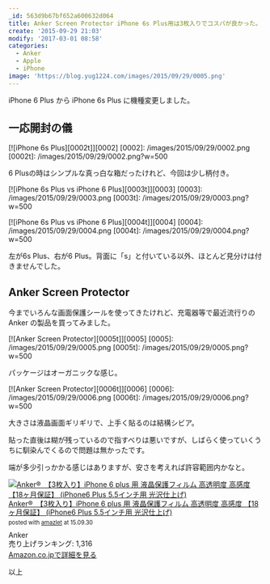 ```yaml
---
_id: 563d9b67bf652a600632d064
title: Anker Screen Protector iPhone 6s Plus用は3枚入りでコスパが良かった。
create: '2015-09-29 21:03'
modify: '2017-03-01 08:58'
categories:
  - Anker
  - Apple
  - iPhone
image: 'https://blog.yug1224.com/images/2015/09/29/0005.png'
---
```


iPhone 6 Plus から iPhone 6s Plus に機種変更しました。

## 一応開封の儀

<!-- [![iPhone 6s Plus][0001t]][0001]
[0001]: /images/2015/09/29/0001.png
[0001t]: /images/2015/09/29/0001.png?w=500 -->

[![iPhone 6s Plus][0002t]][0002]
[0002]: /images/2015/09/29/0002.png
[0002t]: /images/2015/09/29/0002.png?w=500

6 Plusの時はシンプルな真っ白な箱だったけれど、今回は少し柄付き。

[![iPhone 6s Plus vs iPhone 6 Plus][0003t]][0003]
[0003]: /images/2015/09/29/0003.png
[0003t]: /images/2015/09/29/0003.png?w=500

[![iPhone 6s Plus vs iPhone 6 Plus][0004t]][0004]
[0004]: /images/2015/09/29/0004.png
[0004t]: /images/2015/09/29/0004.png?w=500

左が6s Plus、右が6 Plus。背面に「s」と付いている以外、ほとんど見分けは付きませんでした。

<!-- more -->

## Anker Screen Protector

今までいろんな画面保護シールを使ってきたけれど、充電器等で最近流行りの Anker の製品を買ってみました。

[![Anker Screen Protector][0005t]][0005]
[0005]: /images/2015/09/29/0005.png
[0005t]: /images/2015/09/29/0005.png?w=500

パッケージはオーガニックな感じ。

[![Anker Screen Protector][0006t]][0006]
[0006]: /images/2015/09/29/0006.png
[0006t]: /images/2015/09/29/0006.png?w=500

大きさは液晶画面ギリギリで、上手く貼るのは結構シビア。

貼った直後は糊が残っているので指すべりは悪いですが、しばらく使っていくうちに馴染んでくるので問題は無かったです。

端が多少引っかかる感じはありますが、安さを考えれば許容範囲内かなと。

<div class="amazlet-box" style="margin-bottom:0px;"><div class="amazlet-image" style="float:left;margin:0px 12px 1px 0px;"><a href="http://www.amazon.co.jp/exec/obidos/ASIN/B00NZVONU4/yug1224-22/ref=nosim/" name="amazletlink" target="_blank"><img src="http://ecx.images-amazon.com/images/I/41lc38PymyL._SL160_.jpg" alt="Anker®　【3枚入り】iPhone 6 plus 用 液晶保護フィルム 高透明度 高感度 【18ヶ月保証】 (iPhone6 Plus 5.5インチ用 光沢仕上げ)" style="border: none;" /></a></div><div class="amazlet-info" style="line-height:120%; margin-bottom: 10px"><div class="amazlet-name" style="margin-bottom:10px;line-height:120%"><a href="http://www.amazon.co.jp/exec/obidos/ASIN/B00NZVONU4/yug1224-22/ref=nosim/" name="amazletlink" target="_blank">Anker®　【3枚入り】iPhone 6 plus 用 液晶保護フィルム 高透明度 高感度 【18ヶ月保証】 (iPhone6 Plus 5.5インチ用 光沢仕上げ)</a><div class="amazlet-powered-date" style="font-size:80%;margin-top:5px;line-height:120%">posted with <a href="http://www.amazlet.com/" title="amazlet" target="_blank">amazlet</a> at 15.09.30</div></div><div class="amazlet-detail">Anker <br />売り上げランキング: 1,316<br /></div><div class="amazlet-sub-info" style="float: left;"><div class="amazlet-link" style="margin-top: 5px"><a href="http://www.amazon.co.jp/exec/obidos/ASIN/B00NZVONU4/yug1224-22/ref=nosim/" name="amazletlink" target="_blank">Amazon.co.jpで詳細を見る</a></div></div></div><div class="amazlet-footer" style="clear: left"></div></div>

以上
